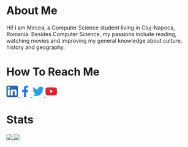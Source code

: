 # About Me
Hi! I am Mircea, a Computer Science student living in Cluj-Napoca, Romania. Besides Computer Science, my passions include reading, watching movies and improving my general knowledge about culture, history and geography.

# How To Reach Me
<a href = "https://www.linkedin.com/in/mircea-george-cozarev-a87973231/">
  <img src = "Logos/LinkedIn.png" width=auto height="30px" />
  </a>
  
<a href = "https://www.facebook.com/mirceageorge.cozarev/">
  <img src = "Logos/Facebook.png" width=auto height="30px" />
  </a>
  
<a href = "https://twitter.com/mircea_coz25">
  <img src = "Logos/Twitter.png" width=auto height="30px" />
  </a>
 
<a href = "https://www.youtube.com/channel/UCmcRGwteBW0AMGLUlAldBXQ">
  <img src = "Logos/YouTube.png" width=auto height="30px" />
  </a>
  
# Stats 
<a href="https://github.com/looney2501?tab=repositories">
  <img src="https://github-readme-stats.vercel.app/api?username=looney2501&count_private=true&theme=midnight-purple&include_all_commits=true&show_icons=true" align="center" />
  </a>
  
<a href="https://github.com/looney2501?tab=repositories">
  <img src="https://github-readme-stats.vercel.app/api/top-langs/?username=looney2501&theme=midnight-purple&card_width=270&layout=compact&langs_count=10" align="center" />
  </a>
